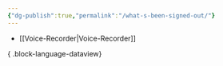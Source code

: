 ```yaml
---
{"dg-publish":true,"permalink":"/what-s-been-signed-out/"}
---
```



- [[Voice-Recorder\|Voice-Recorder]]

{ .block-language-dataview}
